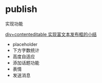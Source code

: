 # publish

实现功能

[div+contenteditable 实现富文本发布框的小结](https://juejin.im/post/5c90f83bf265da60d00036df)

* placeholder
* 下方字数统计
* 高度自适应
* 添加话题功能
* 表情
* 发送消息